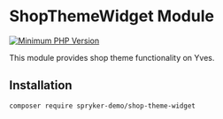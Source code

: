 # ShopThemeWidget Module
[![Minimum PHP Version](https://img.shields.io/badge/php-%3E%3D%208.2-8892BF.svg)](https://php.net/)

This module provides shop theme functionality on Yves.

## Installation

```
composer require spryker-demo/shop-theme-widget
```
